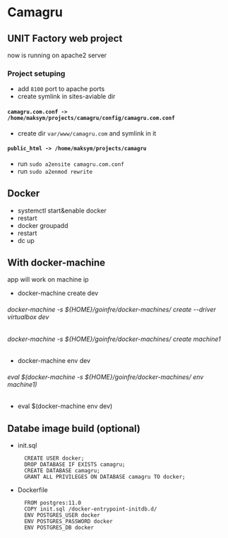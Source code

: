 # Camagru

## UNIT Factory web project

now is running on apache2 server

### Project setuping

- add `8100` port to apache ports
- create symlink in sites-aviable dir
#### ```camagru.com.conf -> /home/maksym/projects/camagru/config/camagru.com.conf```
- create dir `var/www/camagru.com` and symlink in it
#### ```public_html -> /home/maksym/projects/camagru```
- run `sudo a2ensite camagru.com.conf`
- run `sudo a2enmod rewrite`

## Docker

- systemctl start&enable docker 
- restart
- docker groupadd
- restart
- dc up


## With docker-machine

app will work on machine ip

- docker-machine create dev
 ###### docker-machine -s ${HOME}/goinfre/docker-machines/ create --driver virtualbox dev
 ###### docker-machine -s ${HOME}/goinfre/docker-machines/ create machine1
- docker-machine env dev
 ###### eval $(docker-machine -s ${HOME}/goinfre/docker-machines/ env machine1)
- eval $(docker-machine env dev)

## Databe image build (optional)

- init.sql
    
        CREATE USER docker;
        DROP DATABASE IF EXISTS camagru;
        CREATE DATABASE camagru;
        GRANT ALL PRIVILEGES ON DATABASE camagru TO docker;

- Dockerfile

        FROM postgres:11.0
        COPY init.sql /docker-entrypoint-initdb.d/
        ENV POSTGRES_USER docker
        ENV POSTGRES_PASSWORD docker
        ENV POSTGRES_DB docker

